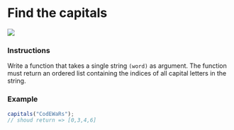 # Find the capitals

![](https://img.shields.io/badge/Difficulty-7kyu-9cf?logo=codewars)

### Instructions

Write a function that takes a single string `(word)` as argument. The function must return an ordered list containing the indices of all capital letters in the string.

### Example

```js
capitals("CodEWaRs");
// shoud return => [0,3,4,6]
```
